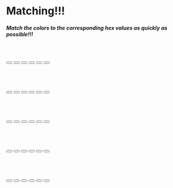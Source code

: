 # Matching!!!

##### Match the colors to the corresponding hex values as quickly as possible!!!




<br>

<button class="Button1"></button>
<button class="Button2"></button>
<button class="Button3"></button>
<button class="Button4"></button>
<button class="Button5"></button>
<button class="Button6"></button>

<br>

<br>

<button class="Button7"></button>
<button class="Button8"></button>
<button class="Button9"></button>
<button class="Button10"></button>
<button class="Button11"></button>
<button class="Button12"></button>

<br>

<br>


<button class="Button13"></button>
<button class="Button14"></button>
<button class="Button15"></button>
<button class="Button16"></button>
<button class="Button17"></button>
<button class="Button18"></button>

<br>

<br>

<button class="Button19"></button>
<button class="Button20"></button>
<button class="Button21"></button>
<button class="Button22"></button>
<button class="Button23"></button>
<button class="Button24"></button>

<br>

<br>

<button class="Button25"></button>
<button class="Button26"></button>
<button class="Button27"></button>
<button class="Button28"></button>
<button class="Button29"></button>
<button class="Button30"></button>

<br>
